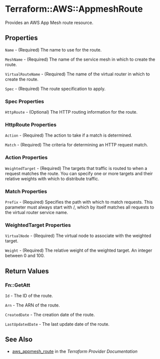 # Terraform::AWS::AppmeshRoute

Provides an AWS App Mesh route resource.

## Properties

`Name` - (Required) The name to use for the route.

`MeshName` - (Required) The name of the service mesh in which to create the route.

`VirtualRouteName` - (Required) The name of the virtual router in which to create the route.

`Spec` - (Required) The route specification to apply.

### Spec Properties

`HttpRoute` - (Optional) The HTTP routing information for the route.

### HttpRoute Properties

`Action` - (Required) The action to take if a match is determined.

`Match` - (Required) The criteria for determining an HTTP request match.

### Action Properties

`WeightedTarget` - (Required) The targets that traffic is routed to when a request matches the route.
You can specify one or more targets and their relative weights with which to distribute traffic.

### Match Properties

`Prefix` - (Required) Specifies the path with which to match requests.
This parameter must always start with /, which by itself matches all requests to the virtual router service name.

### WeightedTarget Properties

`VirtualNode` - (Required) The virtual node to associate with the weighted target.

`Weight` - (Required) The relative weight of the weighted target. An integer between 0 and 100.


## Return Values

### Fn::GetAtt

`Id` - The ID of the route.

`Arn` - The ARN of the route.

`CreatedDate` - The creation date of the route.

`LastUpdatedDate` - The last update date of the route.

## See Also

* [aws_appmesh_route](https://www.terraform.io/docs/providers/aws/r/appmesh_route.html) in the _Terraform Provider Documentation_
